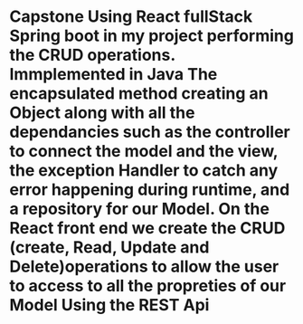 # Capstone Using React fullStack Spring boot in my project performing the CRUD operations. Immplemented  in Java The encapsulated method creating an Object  along with all the dependancies such as the controller to connect the model and the view, the exception Handler to catch any error happening during runtime, and a repository for our Model. On the React  front end we create the CRUD (create, Read, Update and Delete)operations to allow the user to access  to all the propreties of our Model Using the REST Api 
